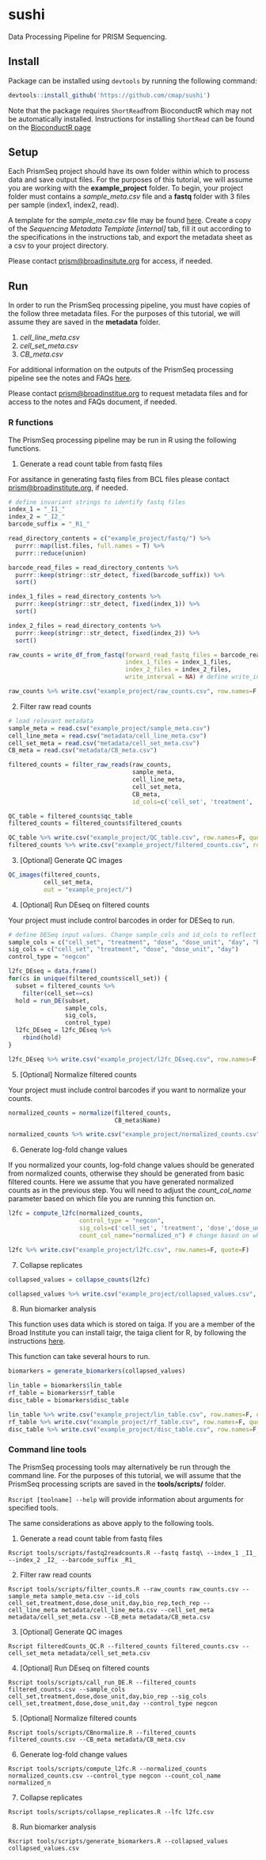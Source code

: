 # sushi
Data Processing Pipeline for PRISM Sequencing.

## Install

Package can be installed using `devtools` by running the following command:

```r
devtools::install_github('https://github.com/cmap/sushi')
```

Note that the package requires `ShortRead`from BioconductR which may not be automatically installed. 
Instructions for installing `ShortRead` can be found on the [BioconductR page](https://bioconductor.org/packages/release/bioc/html/ShortRead.html)

## Setup

Each PrismSeq project should have its own folder within which to process data and save output files. For the purposes of this tutorial, we will assume you are working with the __example_project__ folder. To begin, your project folder must contains a _sample_meta.csv_ file and a __fastq__ folder with 3 files per sample (index1, index2, read).

A template for the _sample_meta.csv_ file may be found [here](https://docs.google.com/spreadsheets/d/1t0Avob53rSio4qcxb5QFqnFjRSZC3wnb/edit?usp=sharing&ouid=112283500068607320752&rtpof=true&sd=true). Create a copy of the _Sequencing Metadata Template [internal]_ tab, fill it out according to the specifications in the instructions tab, and export the metadata sheet as a csv to your project directory.

Please contact prism@broadinsitute.org for access, if needed. 

## Run
In order to run the PrismSeq processing pipeline, you must have copies of the follow three metadata files. For the purposes of this tutorial, we will assume they are saved in the __metadata__ folder.
1. _cell_line_meta.csv_
2. _cell_set_meta.csv_
3. _CB_meta.csv_

For additional information on the outputs of the PrismSeq processing pipeline see the notes and FAQs [here](https://docs.google.com/document/d/1sHpkXQzzFu63QbXYc4W3_YmBCqBikQKXmj57yBJFiCw/edit?usp=sharing). 

Please contact prism@broadinstitue.org to request metadata files and for access to the notes and FAQs document, if needed.

### R functions
The PrismSeq processing pipeline may be run in R using the following functions.

1. Generate a read count table from fastq files

For assitance in generating fastq files from BCL files please contact prism@broadinstitute.org, if needed.

```r
# define invariant strings to identify fastq files
index_1 = "_I1_"
index_2 = "_I2_"
barcode_suffix = "_R1_"

read_directory_contents = c("example_project/fastq/") %>% 
  purrr::map(list.files, full.names = T) %>%
  purrr::reduce(union)

barcode_read_files = read_directory_contents %>%
  purrr::keep(stringr::str_detect, fixed(barcode_suffix)) %>%
  sort()

index_1_files = read_directory_contents %>%
  purrr::keep(stringr::str_detect, fixed(index_1)) %>%
  sort()

index_2_files = read_directory_contents %>%
  purrr::keep(stringr::str_detect, fixed(index_2)) %>%
  sort()

raw_counts = write_df_from_fastq(forward_read_fastq_files = barcode_read_files, 
                                 index_1_files = index_1_files, 
                                 index_2_files = index_2_files,
                                 write_interval = NA) # define write_interval to intermitently write out raw_counts file

raw_counts %>% write.csv("example_project/raw_counts.csv", row.names=F, quote=F)
```

2. Filter raw read counts

```r
# load relevant metadata
sample_meta = read.csv("example_project/sample_meta.csv")
cell_line_meta = read.csv("metadata/cell_line_meta.csv")
cell_set_meta = read.csv("metadata/cell_set_meta.csv") 
CB_meta = read.csv("metadata/CB_meta.csv")

filtered_counts = filter_raw_reads(raw_counts, 
                                   sample_meta, 
                                   cell_line_meta, 
                                   cell_set_meta, 
                                   CB_meta, 
                                   id_cols=c('cell_set', 'treatment', 'dose','dose_unit','day','bio_rep','tech_rep')) # change the id_cols parameter to designate which metadata column uniquely define each profile

QC_table = filtered_counts$qc_table
filtered_counts = filtered_counts$filtered_counts

QC_table %>% write.csv("example_project/QC_table.csv", row.names=F, quote=F)
filtered_counts %>% write.csv("example_project/filtered_counts.csv", row.names=F, quote=F)
```

3. [Optional] Generate QC images
```r
QC_images(filtered_counts,
          cell_set_meta,
          out = "example_project/") 
```

4. [Optional] Run DEseq on filtered counts

Your project must include control barcodes in order for DESeq to run.

```r
# define DESeq input values. Change sample_cols and id_cols to reflect which columns uniquely define each sample and signature
sample_cols = c("cell_set", "treatment", "dose", "dose_unit", "day", "bio_rep")
sig_cols = c("cell_set", "treatment", "dose", "dose_unit", "day")
control_type = "negcon"

l2fc_DEseq = data.frame()
for(cs in unique(filtered_counts$cell_set)) {
  subset = filtered_counts %>% 
    filter(cell_set==cs)
  hold = run_DE(subset,
                sample_cols,
                sig_cols,
                control_type)
  l2fc_DEseq = l2fc_DEseq %>% 
    rbind(hold)
}

l2fc_DEseq %>% write.csv("example_project/l2fc_DEseq.csv", row.names=F, quote=F)
```

5. [Optional] Normalize filtered counts

Your project must include control barcodes if you want to normalize your counts.
```r
normalized_counts = normalize(filtered_counts, 
                              CB_meta$Name)

normalized_counts %>% write.csv("example_project/normalized_counts.csv", row.names=F, quote=F)
```

6. Generate log-fold change values

If you normalized your counts, log-fold change values should be generated from normalized counts, otherwise they should be generated from basic filtered counts. Here we assume that you have generated normalized counts as in the previous step. You will need to adjust the _count_col_name_ parameter based on which file you are running this function on.

```r
l2fc = compute_l2fc(normalized_counts,
                    control_type = "negcon",
                    sig_cols=c('cell_set', 'treatment', 'dose','dose_unit','day'),
                    count_col_name="normalized_n") # change based on whether you are running compute_l2fc on normalized_counts or filtered_counts

l2fc %>% write.csv("example_project/l2fc.csv", row.names=F, quote=F)
```

7. Collapse replicates
```r
collapsed_values = collapse_counts(l2fc)

collapsed_values %>% write.csv("example_project/collapsed_values.csv", row.names=F, quote=F)
```

8. Run biomarker analysis

This function uses data which is stored on taiga. If you are a member of the Broad Institute you can install taigr, the taiga client for R, by following the instructions [here](https://github.com/broadinstitute/taigr). 

This function can take several hours to run.

```r
biomarkers = generate_biomarkers(collapsed_values)

lin_table = biomarkers$lin_table
rf_table = biomarkers$rf_table
disc_table = biomarkers$disc_table

lin_table %>% write.csv("example_project/lin_table.csv", row.names=F, quote=F)
rf_table %>% write.csv("example_project/rf_table.csv", row.names=F, quote=F)
disc_table %>% write.csv("example_project/disc_table.csv", row.names=F, quote=F)
```

### Command line tools
The PrismSeq processing tools may alternatively be run through the command line. For the purposes of this tutorial, we will assume that the PrismSeq processing scripts are saved in the __tools/scripts/__ folder.

`Rscript [toolname] --help` will provide information about arguments for specified tools.

The same considerations as above apply to the following tools.

1. Generate a read count table from fastq files

```
Rscript tools/scripts/fastq2readcounts.R --fastq fastq\ --index_1 _I1_ --index_2 _I2_ --barcode_suffix _R1_
```

2. Filter raw read counts

```
Rscript tools/scripts/filter_counts.R --raw_counts raw_counts.csv --sample_meta sample_meta.csv --id_cols cell_set,treatment,dose,dose_unit,day,bio_rep,tech_rep --cell_line_meta metadata/cell_line_meta.csv --cell_set_meta metadata/cell_set_meta.csv --CB_meta metadata/CB_meta.csv
```

3. [Optional] Generate QC images

```
Rscript filteredCounts_QC.R --filtered_counts filtered_counts.csv --cell_set_meta metadata/cell_set_meta.csv
```

4. [Optional] Run DEseq on filtered counts

```
Rscript tools/scripts/call_run_DE.R --filtered_counts filtered_counts.csv --sample_cols cell_set,treatment,dose,dose_unit,day,bio_rep --sig_cols cell_set,treatment,dose,dose_unit,day --control_type negcon
```

5. [Optional] Normalize filtered counts

```
Rscript tools/scripts/CBnormalize.R --filtered_counts filtered_counts.csv --CB_meta metadata/CB_meta.csv
```

6. Generate log-fold change values

```
Rscript tools/scripts/compute_l2fc.R --normalized_counts normalized_counts.csv --control_type negcon --count_col_name normalized_n
```

7. Collapse replicates

```
Rscript tools/scripts/collapse_replicates.R --lfc l2fc.csv
```

8. Run biomarker analysis

```
Rscript tools/scripts/generate_biomarkers.R --collapsed_values collapsed_values.csv
```
